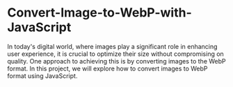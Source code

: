 # Convert-Image-to-WebP-with-JavaScript
In today's digital world, where images play a significant role in enhancing user experience, it is crucial to optimize their size without compromising on quality. One approach to achieving this is by converting images to the WebP format. In this project, we will explore how to convert images to WebP format using JavaScript.
